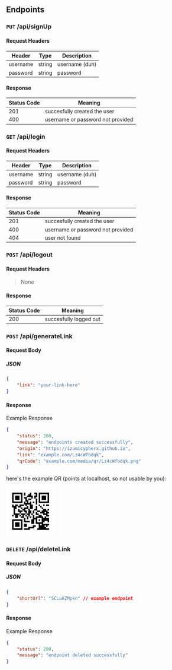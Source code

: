 ## Endpoints

### `PUT` /api/signUp <br>

#### Request Headers

| Header     | Type | Description   |
|-----------|-----|--------------|
| username     | string  | username (duh)   |
| password       | string  | password |

#### Response

| Status Code | Meaning |
|-------------|---------|
| 201  | succesfully created the user |
| 400 | username or password not provided |


### `GET` /api/login

#### Request Headers 
| Header     | Type | Description   |
|-----------|-----|--------------|
| username     | string  | username (duh)   |
| password       | string  | password |


#### Response

| Status Code | Meaning |
|-------------|---------|
| 201  | succesfully created the user |
| 400 | username or password not provided |
| 404 | user not found | 


### `POST` /api/logout

#### Request Headers 

> None

#### Response

| Status Code | Meaning |
|-------------|---------|
| 200  | succesfully logged out |


### `POST` /api/generateLink

#### Request Body

##### JSON
```json
{
    "link": "your-link-here"
}
```

#### Response

Example Response

```json
{
    "status": 200,
    "message": "endpoints created successfully",
    "origin": "https://izumicypherx.github.io",
    "link": "example.com/Lz4cWfbdqk",
    "qrCode": "example.com/media/qr/Lz4cWfbdqk.png"
}
```

here's the example QR (points at localhost, so not usable by you):

![QRCode](./controllers/public/dT9e2KtCD3.png)

### `DELETE` /api/deleteLink

#### Request Body

##### JSON
```json
{
    "shortUrl": "SCLuAZMpkn" // example endpoint
}
```

#### Response

Example Response

```json
{
    "status": 200,
    "message": "endpoint deleted successfully"
}
```
